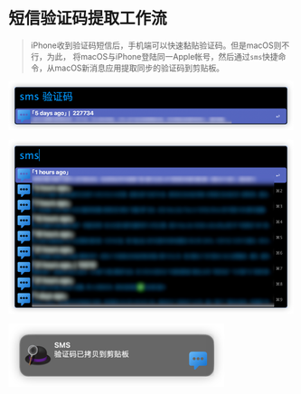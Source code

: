 # 短信验证码提取工作流

> iPhone收到验证码短信后，手机端可以快速黏贴验证码。但是macOS则不行，为此， 将macOS与iPhone登陆同一Apple帐号，然后通过`sms`快捷命令，从macOS新消息应用提取同步的验证码到剪贴板。

![img.png](image/img.png)

![img_1.png](image/img_1.png)

![img.png](image/img_2.png)
